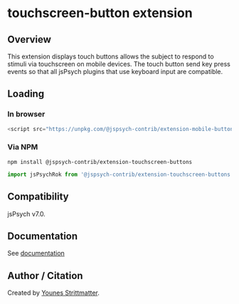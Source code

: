 # touchscreen-button extension

## Overview

This extension displays touch buttons allows the subject to respond to stimuli via touchscreen on mobile devices. The touch button send key press events so that all jsPsych plugins that use keyboard input are compatible.


## Loading

### In browser

```js
<script src="https://unpkg.com/@jspsych-contrib/extension-mobile-buttons@1.0.0">
```

### Via NPM

```
npm install @jspsych-contrib/extension-touchscreen-buttons
```

```js
import jsPsychRok from '@jspsych-contrib/extension-touchscreen-buttons';
```

## Compatibility

jsPsych v7.0.

## Documentation

See [documentation](docs/jspsych-touchscreen-buttons.md)

## Author / Citation

Created by [Younes Strittmatter](https://github.com/younesStrittmatter).
